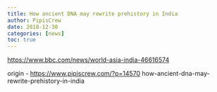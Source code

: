 ```yaml
---
title: How ancient DNA may rewrite prehistory in India
author: PipisCrew
date: 2018-12-30
categories: [news]
toc: true
---
```


https://www.bbc.com/news/world-asia-india-46616574

origin - https://www.pipiscrew.com/?p=14570 how-ancient-dna-may-rewrite-prehistory-in-india